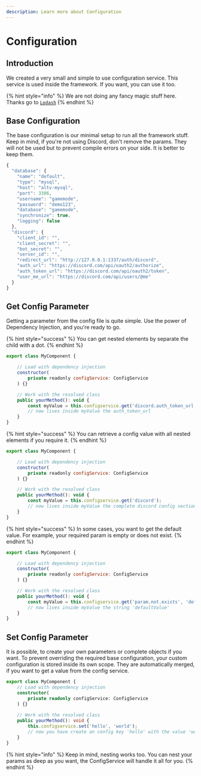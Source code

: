 ```yaml
---
description: Learn more about Configuration
---
```


# Configuration

## Introduction

We created a very small and simple to use configuration service. This service is used inside the framework. If you want, you can use it too.

{% hint style="info" %}
We are not doing any fancy magic stuff here. Thanks go to [`Lodash`](https://lodash.com/)
{% endhint %}

## Base Configuration

The base configuration is our minimal setup to run all the framework stuff. Keep in mind, if you're not using Discord, don't remove the params. They will not be used but to prevent compile errors on your side. It is better to keep them.

```javascript
{
  "database": {
    "name": "default",
    "type": "mysql",
    "host": "altv-mysql",
    "port": 3306,
    "username": "gamemode",
    "password": "demo123",
    "database": "gamemode",
    "synchronize": true,
    "logging": false
  },
  "discord": {
    "client_id": "",
    "client_secret": "",
    "bot_secret": "",
    "server_id": "",
    "redirect_url": "http://127.0.0.1:1337/auth/discord",
    "auth_url": "https://discord.com/api/oauth2/authorize",
    "auth_token_url": "https://discord.com/api/oauth2/token",
    "user_me_url": "https://discord.com/api/users/@me"
  }
}
```

## Get Config Parameter

Getting a parameter from the config file is quite simple. Use the power of Dependency Injection, and you're ready to go.

{% hint style="success" %}
You can get nested elements by separate the child with a dot.
{% endhint %}

```javascript
export class MyComponent {

    // Load with dependency injection
    constructor(
        private readonly configService: ConfigService
    ) {}

    // Work with the resolved class
    public yourMethod(): void {
        const myValue = this.configservice.get('discord.auth_token_url');
        // now lives inside myValue the auth_token_url
    }
}
```

{% hint style="success" %}
You can retrieve a config value with all nested elements if you require it.
{% endhint %}

```javascript
export class MyComponent {

    // Load with dependency injection
    constructor(
        private readonly configService: ConfigService
    ) {}

    // Work with the resolved class
    public yourMethod(): void {
        const myValue = this.configservice.get('discord');
        // now lives inside myValue the complete discord config section
    }
}
```

{% hint style="success" %}
In some cases, you want to get the default value. For example, your required param is empty or does not exist.
{% endhint %}

```javascript
export class MyComponent {

    // Load with dependency injection
    constructor(
        private readonly configService: ConfigService
    ) {}

    // Work with the resolved class
    public yourMethod(): void {
        const myValue = this.configservice.get('param.not.exists', 'defaultValue');
        // now lives inside myValue the string 'defaultValue'
    }
}
```

## Set Config Parameter

It is possible, to create your own parameters or complete objects if you want. To prevent overriding the required base configuration, your custom configuration is stored inside its own scope. They are automatically merged, if you want to get a value from the config service.

```typescript
export class MyComponent {
    // Load with dependency injection
    constructor(
        private readonly configService: ConfigService
    ) {}
    
    // Work with the resolved class
    public yourMethod(): void {
        this.configservice.set('hello', 'world');
        // now you have create an config key 'hello' with the value 'world'
    }
}
```

{% hint style="info" %}
Keep in mind, nesting works too. You can nest your params as deep as you want, the ConfigService will handle it all for you.
{% endhint %}

